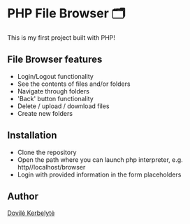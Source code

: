 # PHP File Browser 🗂 

This is my first project built with PHP!

## File Browser features

* Login/Logout functionality
* See the contents of files and/or folders
* Navigate through folders
* 'Back' button functionality
* Delete / upload / download files
* Create new folders

## Installation

* Clone the repository
* Open the path where you can launch php interpreter, e.g. http//localhost/browser
* Login with provided information in the form placeholders

## Author
[Dovilė Kerbelytė](https://github.com/Kerbelyte)
